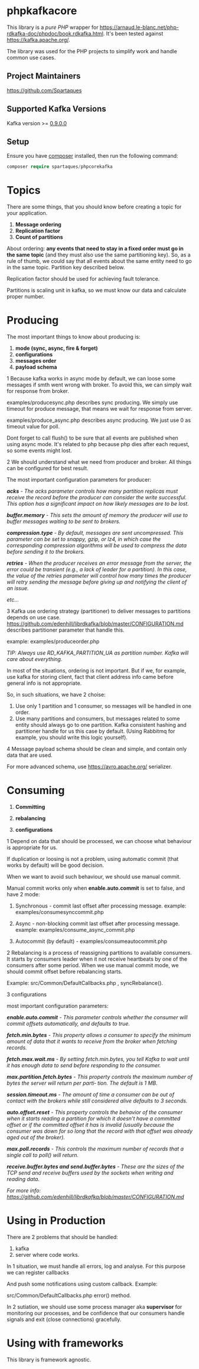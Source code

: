 # phpkafkacore

This library is a *pure PHP* wrapper for https://arnaud.le-blanc.net/php-rdkafka-doc/phpdoc/book.rdkafka.html. It's been tested against https://kafka.apache.org/.

The library was used for the PHP projects to simplify work and handle common use cases.

## Project Maintainers

https://github.com/Spartaques

## Supported Kafka Versions

Kafka version >= [0.9.0.0 ](https://github.com/apache/kafka/releases/tag/0.9.0.0) 

## Setup

Ensure you have [composer](http://getcomposer.org/) installed, then run the following command:

```php
composer require spartaques/phpcorekafka
```



# Topics

There are some things, that you should know before creating a topic for your application.

1. **Message ordering**
2. **Replication factor**
3. **Count of partitions**

About ordering: **any events that need to stay in a fixed order must go in the same topic** (and they must also use the same partitioning key). So, as a rule of thumb, we could say that all events about the same entity need to go in the same topic. Partition key described below.

Replication factor should be used for achieving fault tolerance. 

Partitions is scaling unit in kafka, so we must know our data and calculate proper number.

# Producing

The most important things to know about producing is:

1. **mode (sync, async, fire & forget)**
2. **configurations**
3. **messages order**
4.  **payload schema**


1 Because kafka works in async mode by default, we can loose some messages if smth went wrong with broker. To avoid this, we can simply wait for response from broker.

examples/producesync.php describes sync producing. We simply use timeout for produce message, that means we wait for response from server.

examples/produce_async.php describes async producing. We just use 0 as timeout value for poll.

Dont forget to call flush() to be sure that all events are published when using async mode. It's related to php because php dies after each request, so some events might lost.

2 We should understand what we need from producer and broker. All things can be configured for best result.

The most important configuration parameters for producer:

***acks** - The acks parameter controls how many partition replicas must receive the record before the producer can consider the write successful. This option has a significant impact on how likely messages are to be lost.* 

***buffer.memory** - This sets the amount of memory the producer will use to buffer messages waiting to be sent to brokers.*

***compression.type** - By default, messages are sent uncompressed. This parameter can be set to snappy, gzip, or lz4, in which case the corresponding compression algorithms will be used to compress the data before sending it to the brokers.*

***retries** - When the producer receives an error message from the server, the error could be transient (e.g., a lack of leader for a partition). In this case, the value of the retries parameter will control how many times the producer will retry sending the message before giving up and notifying the client of an issue.*

*etc...*

3 Kafka use ordering strategy (partitioner) to deliver messages to partitions depends on use case. https://github.com/edenhill/librdkafka/blob/master/CONFIGURATION.md describes partitioner parameter that handle this.

example: examples/produceorder.php

*TIP: Always use RD_KAFKA_PARTITION_UA as partition number. Kafka will care about everything.*

In most of the situations, ordering is not important. But if we, for example, use kafka for storing client, fact that client address info came before general info is not appropriate.

So, in such situations, we have 2 choise:

1. Use only 1 partition and 1 consumer, so messages will be handled in one order.
2. Use many partitions and consumers, but messages related to some entity should always go to one partition. Kafka consistent hashing and partitioner handle for us this case by default. (Using Rabbitmq for example, you should write this logic yourself).

4 Message payload schema should be clean and simple, and contain only data that are used.

For more advanced schema, use https://avro.apache.org/ serializer.



# Consuming

1. **Committing**

2. **rebalancing** 

3. **configurations**


1 Depend on data that should be processed, we can choose what behaviour is appropriate for us.

If duplication or loosing is not a problem, using  automatic commit (that works by default) will be good decision.

When we want to avoid such behaviour, we should use manual commit.

Manual commit works only when **enable.auto.commit** is set to false, and have 2 mode:


1) Synchronous - commit last offset after processing message.    example: examples/consumesynccommit.php

2) Async - non-blocking commit last offset after processing message. example: examples/consume_async_commit.php

3) Autocommit (by default) - examples/consumeautocommit.php


2   Rebalancing is a process of reassigning partitions to available consumers. It starts by consumers leader when it not receive heartbeats by one of the consumers after some period. When we use manual commit mode, we should commit offset before rebalancing starts.

Example: src/Common/DefaultCallbacks.php ,  syncRebalance().


3  configurations

most important configuration parameters:

***enable.auto.commit** - This parameter controls whether the consumer will commit offsets automatically, and defaults to true.*

***fetch.min.bytes** - This property allows a consumer to specify the minimum amount of data that it wants to receive from the broker when fetching records.* 

***fetch.max.wait.ms** - By setting fetch.min.bytes, you tell Kafka to wait until it has enough data to send before responding to the consumer.* 

***max.partition.fetch.bytes** - This property controls the maximum number of bytes the server will return per parti‐ tion. The default is 1 MB.*

***session.timeout.ms** - The amount of time a consumer can be out of contact with the brokers while still considered alive defaults to 3 seconds.*

***auto.offset.reset** - This property controls the behavior of the consumer when it starts reading a partition for which it doesn’t have a committed offset or if the committed offset it has is invalid (usually because the consumer was down for so long that the record with that offset was already aged out of the broker).* 

***max.poll.records** - This controls the maximum number of records that a single call to poll() will return.*

***receive.buffer.bytes and send.buffer.bytes** - These are the sizes of the TCP send and receive buffers used by the sockets when writing and reading data.*

*For more info: https://github.com/edenhill/librdkafka/blob/master/CONFIGURATION.md*



# Using in Production

There are 2 problems that should be handled:

1. kafka
2. server where code works.

In 1 situation, we must handle all errors, log and analyse. For this purpose we can register callbacks 

And push some notifications using custom callback. Example: 

src/Common/DefaultCallbacks.php error() method.

In 2 sutiation, we should use some process manager aka **supervisor** for monitoring our processes, and be confidence that our consumers handle signals and exit (close connections) gracefully. 

# Using with frameworks

This library is framework agnostic.

